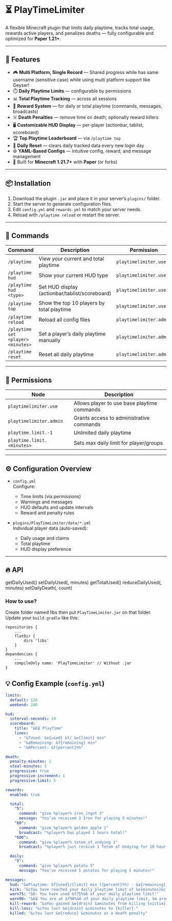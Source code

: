 # ⏳ PlayTimeLimiter

A flexible Minecraft plugin that limits daily playtime, tracks total usage, rewards active players, and penalizes deaths — fully configurable and optimized for **Paper 1.21+**.

---

## 🔧 Features

- 🎮 **Multi Platform, Single Record** — Shared progress while has same username (sensitive case) while using multi platform support like Geyser!
- ⏱️ **Daily Playtime Limits** — configurable by permissions
- 📊 **Total Playtime Tracking** — across all sessions
- 🎁 **Reward System** — for daily or total playtime (commands, messages, broadcasts)
- ☠️ **Death Penalties** — remove time on death; optionally reward killers
- 🖥️ **Customizable HUD Display** — per-player (actionbar, tablist, scoreboard)
- 🏆 **Top Playtime Leaderboard** — via `/playtime top`
- 🔄 **Daily Reset** — clears daily tracked data every new login day
- ⚙️ **YAML-Based Configs** — intuitive config, reward, and message management
- 🔌 Built for **Minecraft 1.21.7+** with **Paper** (or forks)

---

## 📦 Installation

1. Download the plugin `.jar` and place it in your server’s `plugins/` folder.
2. Start the server to generate configuration files.
3. Edit `config.yml` and `rewards.yml` to match your server needs.
4. Reload with `/playtime reload` or restart the server.

---

## 📜 Commands

| Command                     | Description                                  | Permission               |
|----------------------------|----------------------------------------------|--------------------------|
| `/playtime`                | View your current and total playtime         | `playtimelimiter.use`    |
| `/playtime hud`            | Show your current HUD type                   | `playtimelimiter.use`    |
| `/playtime hud <type>`     | Set HUD display (actionbar/tablist/scoreboard) | `playtimelimiter.use`    |
| `/playtime top`            | Show the top 10 players by total playtime    | `playtimelimiter.use`    |
| `/playtime reload`         | Reload all config files                      | `playtimelimiter.admin`  |
| `/playtime set <player> <minutes>` | Set a player’s daily playtime manually | `playtimelimiter.admin`  |
| `/playtime reset`          | Reset all daily playtime                     | `playtimelimiter.admin`  |

---

## 🔐 Permissions

| Node                          | Description                                   |
|------------------------------|-----------------------------------------------|
| `playtimelimiter.use`        | Allows player to use base playtime commands   |
| `playtimelimiter.admin`      | Grants access to administrative commands      |
| `playtime.limit.-1`          | Unlimited daily playtime                      |
| `playtime.limit.<minutes>`  | Sets max daily limit for player/groups        |

---

## ⚙️ Configuration Overview

- `config.yml`  
  Configure:
  - Time limits (via permissions)
  - Warnings and messages
  - HUD defaults and update intervals
  - Reward and penalty rules

- `plugins/PlayTimeLimiter/data/*.yml`  
  Individual player data (auto-saved):
  - Daily usage and claims
  - Total playtime
  - HUD display preference

---

## 🔥 API

getDailyUsed(<UUID>)
setDailyUsed(<UUID>, <int> minutes)
getTotalUsed(<UUID>)
reduceDailyUsed(<UUID>, <int> minutes)
setDailyDeath(<UUID>, <int> count)

### How to use?

Create folder named libs then put `PlayTimeLimiter.jar` on that folder.
Update your `build.gradle` like this:
```
repositories {
    ...
    flatDir {
        dirs 'libs'
    }
}
dependencies {
    ...
    compileOnly name: 'PlayTimeLimiter' // Without .jar
}
```

## 💡 Config Example (`config.yml`)

```yaml
limits:
  default: 120
  weekend: 240

hud:
  interval-seconds: 10
  scoreboard:
    title: "&6⏳ PlayTime"
    lines:
      - "&fUsed: &e{used} &f/ &e{limit} min"
      - "&aRemaining: &f{remaining} min"
      - "&6Percent: &f{percent}%%"

death:
  penalty-minutes: 1
  steal-minutes: 5
  progressive: true
  progressive-increment: 1
  progressive-limit: 5

rewards:
  enabled: true

  total:
    "5":
      command: "give %player% iron_ingot 3"
      message: "You’ve received 3 Iron for playing 5 minutes!"
    "60":
      command: "give %player% golden_apple 1"
      broadcast: "%player% has played 1 hours total!"
    "600":
      command: "give %player% totem_of_undying 1"
      broadcast: "%player% just receive 1 Totem of Undying for 10 hour of total playtime!"

  daily:
    "5":
      command: "give %player% potato 5"
      message: "You’ve received 5 potatos for playing 5 minutes!"

messages:
  hud: "&ePlaytime: &f{used}/{limit} min ({percent}%%) - &a{remaining} min left"
  kick: "&cYou have reached your daily playtime limit of &e{minutes}&c minutes."
  warn75: "&6⚠️ You have used &f75%&6 of your daily playtime limit!"
  warn90: "&6⏳ You are at &f90%&6 of your daily playtime limit, be prepared for real life!."
  kill-reward: "&aYou gained &e{drain} &aminutes from killing {victim}."
  kill-loss: "&cYou lost &e{drain} &cminutes to {killer}."
  killed: "&cYou lost &e{reduce} &cminutes as a death penalty"


